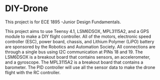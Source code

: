 # DIY-Drone
This project is for ECE 1895 -Junior Design Fundamentals.

This project aims to use Teensy 4.1, LSM6DSOX, MPL3115A2, and a GPS module to make a DIY flight controller. All of the motors, electronic speed controller (ESC), power board, chassis, and Lithium Polymer (LiPO) battery are sponsored by the Robotics and Automation Society. All connections are through a single bus using I2C communication at PINs 18 and 19. The LSM6DSOX is a breakout board that contains sensors, an accelerometer, and a gyroscope. The MPL3115A2 is a breakout board that contains a barometer. The PID controller will use all the sensor data to make the drone flight with the RC controller. 
